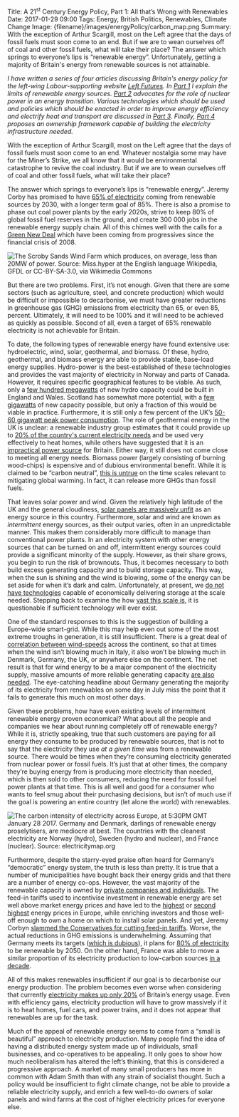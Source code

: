 Title: A 21<sup>st</sup> Century Energy Policy, Part 1: All that’s Wrong with Renewables
Date: 2017-01-29 09:00
Tags: Energy, British Politics, Renewables, Climate Change
Image: {filename}/images/energyPolicy/carbon_map.png
Summary: With the exception of Arthur Scargill, most on the Left agree that the days of fossil fuels must soon come to an end. But if we are to wean ourselves off of coal and other fossil fuels, what will take their place? The answer which springs to everyone’s lips is “renewable energy”. Unfortunately, getting a majority of Britain's energy from renewable sources is not attainable.

*I have written a series of four articles discussing Britain's energy
policy for the left-wing Labour-supporting website
[Left Futures](http://www.leftfutures.org/). In
[Part 1]({filename}/Politics/21EnergyP1.md) I explain the limits of
renewable energy sources. [Part 2]({filename}/Politics/21EnergyP2.md)
advocates for the role of nuclear power in an energy
transition. Various technologies which should be used and policies
which should be enacted in order to improve energy efficiency and
electrify heat and transport are discussed in
[Part 3]({filename}/Politics/21EnergyP3.md). Finally,
[Part 4]({filename}/Politics/21EnergyP4.md) proposes an ownership
framework capable of building the electricity infrastructure needed.*

With the exception of Arthur Scargill, most on the Left agree that the
days of fossil fuels must soon come to an end. Whatever nostalgia some
may have for the Miner’s Strike, we all know that it would be
environmental catastrophe to revive the coal industry. But if we are
to wean ourselves off of coal and other fossil fuels, what will take
their place?

The answer which springs to everyone’s lips is “renewable energy”.
Jeremy Corby has promised to have
[65% of electricity](http://www.jeremyforlabour.com/energy) coming
from renewable sources by 2030, with a longer term goal of 85%. There
is also a promise to phase out coal power plants by the early 2020s,
strive to keep 80% of global fossil fuel reserves in the ground, and
create 300 000 jobs in the renewable energy supply chain. All of this
chimes well with the calls for a
[Green New Deal](http://www.greennewdealgroup.org/) which have been
coming from progressives since the financial crisis of
2008.


![The Scroby Sands Wind Farm which produces, on average, [less than 20MW](http://www.ref.org.uk/images/PDFs/REDs10/Wind%202010%20v1.pdf) of power. Source: Miss.hyper at the English language Wikipedia, [GFDL](http://www.gnu.org/copyleft/fdl.html) or [CC-BY-SA-3.0](http://creativecommons.org/licenses/by-sa/3.0/), via Wikimedia Commons]({filename}/images/energyPolicy/scroby_windfarm.jpg)


But there are two problems. First, it’s not enough. Given that there are
some sectors (such as agriculture, steel, and concrete production) which
would be difficult or impossible to decarbonise, we must have greater
reductions in greenhouse gas (GHG) emissions from electricity than 65,
or even 85, percent. Ultimately, it will need to be 100% and it will
need to be achieved as quickly as possible. Second of all, even a target
of 65% renewable electricity is not achievable for Britain.

To date, the following types of renewable energy have found extensive
use: hydroelectric, wind, solar, geothermal, and biomass. Of these,
hydro, geothermal, and biomass energy are able to provide stable,
base-load energy supplies. Hydro-power is the best-established of these
technologies and provides the vast majority of electricity in Norway and
parts of Canada. However, it requires specific geographical features to
be viable. As such, only a [few hundred
megawatts](http://www.british-hydro.org/UK%20Hydro%20Resource/England%20and%20Wales%20Resource%20Study%20Oct%202010.pdf)
of new hydro capacity could be built in England and Wales. Scotland has
somewhat more potential, with a [few
gigawatts](http://www.british-hydro.org/UK%20Hydro%20Resource/Scottish%20Hydro%20Resource%20Study%20Aug%202008.pdf)
of new capacity possible, but only a fraction of this would be viable in
practice. Furthermore, it is still only a few percent of the UK’s [50-60
gigawatt peak power
consumption](https://www.newscientist.com/article/mg22129501.900-electricity-use-drops-as-uk-passes-peak-light-bulb/).
The role of geothermal energy in the UK is unclear: a renewable industry
group estimates that it could provide up to [20% of the country's
current electricity
needs](http://www.r-e-a.net/news/deep-geothermal-resource-has-potential-to-produce-up-to-20-of-uk-electricity-and-heat-for-millions)
and be used very effectively to heat homes, while others have suggested
that it is an [impractical power
source](http://www.withouthotair.com/c16/page_98.shtml) for Britain.
Either way, it still does not come close to meeting all energy needs.
Biomass power (largely consisting of burning wood-chips) is expensive
and of dubious environmental benefit. While it is claimed to be “carbon
neutral”, [this is
untrue](https://www.newscientist.com/article/2114993-europes-green-energy-policy-is-a-disaster-for-the-environment/)
on the time scales relevant to mitigating global warming. In fact, it
can release more GHGs than fossil fuels.

That leaves solar power and wind. Given the relatively high latitude
of the UK and the general cloudiness,
[solar panels are massively unfit](https://www.theguardian.com/commentisfree/2010/mar/01/solar-panel-feed-in-tariff)
as an energy source in this country. Furthermore, solar and wind are
known as *intermittent* energy sources, as their output varies, often
in an unpredictable manner. This makes them considerably more
difficult to manage than conventional power plants. In an electricity
system with other energy sources that can be turned on and off,
intermittent energy sources could provide a significant minority of
the supply. However, as their share grows, you begin to run the risk
of brownouts. Thus, it becomes necessary to both build excess
generating capacity and to build storage capacity. This way, when the
sun is shining and the wind is blowing, some of the energy can be set
aside for when it’s dark and calm. Unfortunately, at present, we
[do not have technologies](http://www.sciencedirect.com/science/article/pii/S0306261914010290)
capable of economically delivering storage at the scale
needed. Stepping back to examine the how
[vast this scale is](https://bravenewclimate.com/2011/10/29/gws-sg-es/#attachment_5198),
it is questionable if sufficient technology will ever exist.

One of the standard responses to this is the suggestion of building a
Europe-wide smart-grid. While this may help even out some of the most
extreme troughs in generation, it is still insufficient. There is a
great deal of
[correlation between wind-speeds](http://euanmearns.com/wind-blowing-nowhere/)
across the continent, so that at times when the wind isn’t blowing
much in Italy, it also won’t be blowing much in Denmark, Germany, the
UK, or anywhere else on the continent. The net result is that for wind
energy to be a major component of the electricity supply, massive
amounts of more reliable generating capacity
[are also needed](https://bravenewclimate.com/2011/10/29/gws-sg-es/). The
eye-catching headline about Germany generating the majority of its
electricity from renewables on some day in July miss the point that it
fails to generate this much on most other days.

Given these problems, how have even existing levels of intermittent
renewable energy proven economical? What about all the people and
companies we hear about running completely off of renewable energy?
While it is, strictly speaking, true that such customers are paying
for all energy they consume to be produced by renewable sources, that
is not to say that the electricity they use *at a given time* was from
a renewable source. There would be times when they’re consuming
electricity generated from nuclear power or fossil fuels. It’s just
that at other times, the company they’re buying energy from is
producing more electricity than needed, which is then sold to other
consumers, reducing the need for fossil fuel power plants at that
time. This is all well and good for a consumer who wants to feel smug
about their purchasing decisions, but isn’t of much use if the goal is
powering an entire country (let alone the world) with renewables.

![The carbon intensity of electricity across Europe, at 5:30PM GMT January 28 2017. Germany and Denmark, darlings of renewable energy proselytisers, are mediocre at best. The countries with the cleanest electricity are Norway (hydro), Sweden (hydro and nuclear), and France (nuclear). Source: [electricitymap.org](http://www.electricitymap.org/)]({filename}/images/energyPolicy/carbon_map.png)

Furthermore, despite the starry-eyed praise often heard for Germany’s
“democratic” energy system, the truth is less than pretty. It is true
that a number of municipalities have bought back their energy grids
and that there are a number of energy co-ops. However, the vast
majority of the renewable capacity is owned by
[private companies and individuals](http://www.energiewende2015.com/wp-content/uploads/2015/03/Factsheet-Renewables-from-Germany.pdf).
The feed-in tariffs used to incentivise investment in renewable energy
are set well above market energy prices and have led to the
[highest](http://www.bbc.co.uk/news/business-25200808) or
[second highest](http://ec.europa.eu/eurostat/statistics-explained/index.php/File:Electricity_prices_for_household_consumers,_second_half_2015_(¹)_(EUR_per_kWh)_YB16.png)
energy prices in Europe, while enriching investors and those well-off
enough to own a home on which to install solar panels. And yet, Jeremy
Corbyn
[slammed the Conservatives for cutting feed-in tariffs](http://www.solarpowerportal.co.uk/news/labour_leader_labels_fit_cuts_nonsensical_in_renewables_research_pledge).
Worse, the actual reductions in GHG emissions is
underwhelming. Assuming that Germany meets its targets
([which is dubious](https://www.cleanenergywire.org/news/germany-set-miss-climate-goals-think-tank/energiewende-what-do-new-laws-mean)),
it plans for
[80% of electricity](https://www.bmwi.de/BMWi/Redaktion/PDF/V/vierter-monitoring-bericht-energie-der-zukunft-englische-kurzfassung,property=pdf,bereich=bmwi2012,sprache=de,rwb=true.pdf)
to be renewable by 2050. On the other hand, France was able to move a
similar proportion of its electricity production to low-carbon sources
[in a decade](http://www.iea.org/stats/WebGraphs/FRANCE2.pdf).

All of this makes renewables insufficient if our goal is to
decarbonise our energy production. The problem becomes even worse when
considering that currently
[electricity makes up only 20%](https://www.gov.uk/government/statistics/energy-consumption-in-the-uk)
of Britain’s energy usage. Even with efficiency gains, electricity
production will have to grow massively if it is to heat homes, fuel
cars, and power trains, and it does not appear that renewables are up
for the task.

Much of the appeal of renewable energy seems to come from a “small is
beautiful” approach to electricity production. Many people find the idea
of having a distributed energy system made up of individuals, small
businesses, and co-operatives to be appealing. It only goes to show how
much neoliberalism has altered the left’s thinking, that this is
considered a progressive approach. A market of many small producers has
more in common with Adam Smith than with any strain of socialist
thought. Such a policy would be insufficient to fight climate change,
not be able to provide a reliable electricity supply, and enrich a few
well-to-do owners of solar panels and wind farms at the cost of higher
electricity prices for everyone else.
